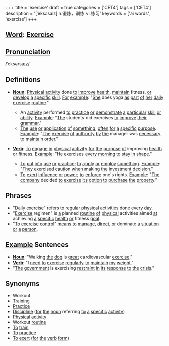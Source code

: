+++
title = 'exercise'
draft = true
categories = ['CET4']
tags = ['CET4']
description = '[ˈeksəsaiz] n.锻炼，训练 vi.练习'
keywords = ['ai words', 'exercise']
+++

## [Word](/post/word/): [Exercise](/post/exercise/)

## [Pronunciation](/post/pronunciation/)
/ˈeksərsaɪz/

## Definitions
- **[Noun](/post/noun/)**: [Physical](/post/physical/) [activity](/post/activity/) done [to](/post/to/) [improve](/post/improve/) [health](/post/health/), [maintain](/post/maintain/) fitness, [or](/post/or/) [develop](/post/develop/) [a](/post/a/) [specific](/post/specific/) [skill](/post/skill/). [For](/post/for/) [example](/post/example/): "[She](/post/she/) does yoga [as](/post/as/) [part](/post/part/) [of](/post/of/) [her](/post/her/) [daily](/post/daily/) [exercise](/post/exercise/) [routine](/post/routine/)."
  - An [activity](/post/activity/) performed [to](/post/to/) [practice](/post/practice/) [or](/post/or/) [demonstrate](/post/demonstrate/) [a](/post/a/) [particular](/post/particular/) [skill](/post/skill/) [or](/post/or/) [ability](/post/ability/). [Example](/post/example/): "[The](/post/the/) students did exercises [to](/post/to/) [improve](/post/improve/) [their](/post/their/) [grammar](/post/grammar/)."
  - [The](/post/the/) [use](/post/use/) [or](/post/or/) [application](/post/application/) [of](/post/of/) [something](/post/something/), [often](/post/often/) [for](/post/for/) [a](/post/a/) [specific](/post/specific/) [purpose](/post/purpose/). [Example](/post/example/): "[The](/post/the/) [exercise](/post/exercise/) [of](/post/of/) [authority](/post/authority/) [by](/post/by/) [the](/post/the/) manager was [necessary](/post/necessary/) [to](/post/to/) [maintain](/post/maintain/) [order](/post/order/)."
  
- **[Verb](/post/verb/)**: [To](/post/to/) [engage](/post/engage/) [in](/post/in/) [physical](/post/physical/) [activity](/post/activity/) [for](/post/for/) [the](/post/the/) [purpose](/post/purpose/) [of](/post/of/) improving [health](/post/health/) [or](/post/or/) fitness. [Example](/post/example/): "[He](/post/he/) exercises [every](/post/every/) [morning](/post/morning/) [to](/post/to/) [stay](/post/stay/) [in](/post/in/) [shape](/post/shape/)."
  - [To](/post/to/) [put](/post/put/) [into](/post/into/) [use](/post/use/) [or](/post/or/) [practice](/post/practice/); [to](/post/to/) [apply](/post/apply/) [or](/post/or/) [employ](/post/employ/) [something](/post/something/). [Example](/post/example/): "[They](/post/they/) exercised caution [when](/post/when/) making [the](/post/the/) [investment](/post/investment/) [decision](/post/decision/)."
  - [To](/post/to/) [exert](/post/exert/) [influence](/post/influence/) [or](/post/or/) [power](/post/power/); [to](/post/to/) [enforce](/post/enforce/) one's rights. [Example](/post/example/): "[The](/post/the/) [company](/post/company/) decided [to](/post/to/) [exercise](/post/exercise/) [its](/post/its/) [option](/post/option/) [to](/post/to/) [purchase](/post/purchase/) [the](/post/the/) [property](/post/property/)."

## Phrases
- "[Daily](/post/daily/) [exercise](/post/exercise/)" refers [to](/post/to/) [regular](/post/regular/) [physical](/post/physical/) activities done [every](/post/every/) [day](/post/day/).
- "[Exercise](/post/exercise/) regimen" is [a](/post/a/) planned [routine](/post/routine/) [of](/post/of/) [physical](/post/physical/) activities aimed [at](/post/at/) achieving [a](/post/a/) [specific](/post/specific/) [health](/post/health/) [or](/post/or/) fitness [goal](/post/goal/).
- "[To](/post/to/) [exercise](/post/exercise/) [control](/post/control/)" [means](/post/means/) [to](/post/to/) [manage](/post/manage/), [direct](/post/direct/), [or](/post/or/) dominate [a](/post/a/) [situation](/post/situation/) [or](/post/or/) [a](/post/a/) [person](/post/person/).

## [Example](/post/example/) Sentences
- **[Noun](/post/noun/)**: "Walking [the](/post/the/) [dog](/post/dog/) is [great](/post/great/) cardiovascular [exercise](/post/exercise/)."
- **[Verb](/post/verb/)**: "I [need](/post/need/) [to](/post/to/) [exercise](/post/exercise/) [regularly](/post/regularly/) [to](/post/to/) [maintain](/post/maintain/) [my](/post/my/) [weight](/post/weight/)."
- "[The](/post/the/) [government](/post/government/) is exercising [restraint](/post/restraint/) [in](/post/in/) [its](/post/its/) [response](/post/response/) [to](/post/to/) [the](/post/the/) [crisis](/post/crisis/)."

## Synonyms
- Workout
- [Training](/post/training/)
- [Practice](/post/practice/)
- [Discipline](/post/discipline/) ([for](/post/for/) [the](/post/the/) [noun](/post/noun/) referring [to](/post/to/) [a](/post/a/) [specific](/post/specific/) [activity](/post/activity/))
- [Physical](/post/physical/) [activity](/post/activity/)
- Workout [routine](/post/routine/)
- [To](/post/to/) [train](/post/train/)
- [To](/post/to/) [practice](/post/practice/)
- [To](/post/to/) [exert](/post/exert/) ([for](/post/for/) [the](/post/the/) [verb](/post/verb/) [form](/post/form/))
